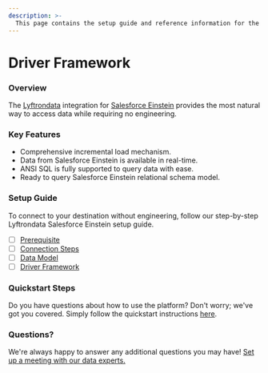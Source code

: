 ```yaml
---
description: >-
  This page contains the setup guide and reference information for the Salesforce Einstein source connector.
---
```


# Driver Framework

### Overview

The [Lyftrondata](https://www.lyftrondata.com/) integration for [Salesforce Einstein](None) provides the most natural way to access data while requiring no engineering.

### Key Features

* Comprehensive incremental load mechanism.
* Data from Salesforce Einstein is available in real-time.&#x20;
* ANSI SQL is fully supported to query data with ease.
* Ready to query Salesforce Einstein relational schema model.

### Setup Guide

To connect to your destination without engineering, follow our step-by-step Lyftrondata Salesforce Einstein setup guide.

* [ ] [Prerequisite](../prerequisite.md)
* [ ] [Connection Steps](../connection-steps.md)
* [ ] [Data Model](../data-model/erd.md)
* [ ] [Driver Framework](../driver-framework/)

### Quickstart Steps

Do you have questions about how to use the platform? Don't worry; we've got you covered. Simply follow the quickstart instructions [here](../driver-framework/README.md).

### Questions? <a href="#questions" id="questions"></a>

We're always happy to answer any additional questions you may have! [Set up a meeting with our data experts.](https://www.lyftrondata.com/book-a-meeting/)



